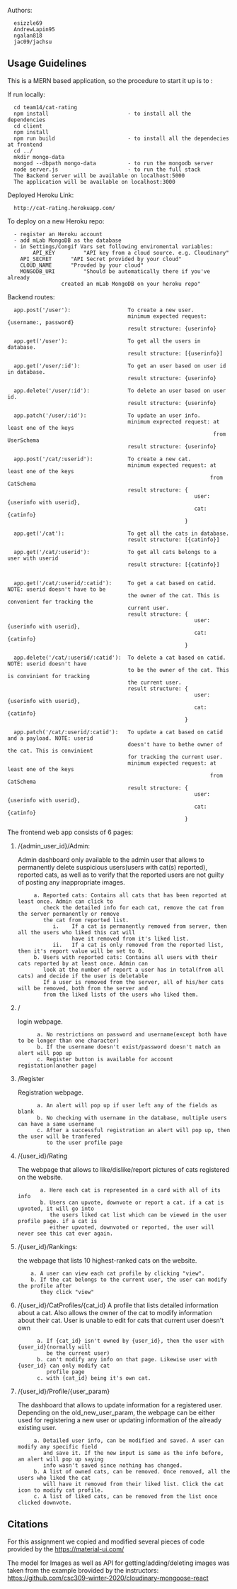 Authors:

	  esizzle69
	  AndrewLapin95      
	  ngalan818
	  jac09/jachsu
	  
## Usage Guidelines
This is a MERN based application, so the procedure to start it up is to :

If run locally:

      cd team14/cat-rating
      npm install                         - to install all the dependencies
      cd client
      npm install
      npm run build                       - to install all the dependecies at frontend
      cd ../
      mkdir mongo-data
      mongod --dbpath mongo-data          - to run the mongodb server
      node server.js                      - to run the full stack
      The Backend server will be available on localhost:5000
      The application will be available on localhost:3000

Deployed Heroku Link:
      
      http://cat-rating.herokuapp.com/

To deploy on a new Heroku repo:

      - register an Heroku account
      - add mLab MongoDB as the database
      - in Settings/Congif Vars set following enviromental variables:
      		API_KEY			"API key from a cloud source. e.g. Cloudinary"
		API_SECRET		"API Secret provided by your cloud"
		CLOUD_NAME		"Provded by your cloud"
		MONGODB_URI 		"Should be automatically there if you've already
					 created an mLab MongoDB on your heroku repo"
      
Backend routes:

      app.post('/user'):                  To create a new user. 
                                          minimum expected request: {username:, password} 
                                          result structure: {userinfo}
                                          
      app.get('/user'):                   To get all the users in database.
                                          result structure: [{userinfo}]
                                          
      app.get('/user/:id'):               To get an user based on user id in database.
                                          result structure: {userinfo}
                                          
      app.delete('/user/:id'):            To delete an user based on user id.
                                          result structure: {userinfo}
                                          
      app.patch('/user/:id'):             To update an user info.
                                          minimum exprected request: at least one of the keys
                                                                     from UserSchema
                                          result structure: {userinfo}
                                          
      app.post('/cat/:userid'):           To create a new cat. 
                                          minimum expected request: at least one of the keys
                                                                    from CatSchema
                                          result structure: {
                                                               user:{userinfo with userid}, 
                                                               cat: {catinfo}
                                                            }
                                                            
      app.get('/cat'):                    To get all the cats in database.
                                          result structure: [{catinfo}]
                                          
      app.get('/cat/:userid'):            To get all cats belongs to a user with userid
                                          result structure: [{catinfo}]
                                                           
                                                            
      app.get('/cat/:userid/:catid'):     To get a cat based on catid. NOTE: userid doesn't have to be
                                          the owner of the cat. This is convenient for tracking the
                                          current user.
                                          result structure: {
                                                               user:{userinfo with userid}, 
                                                               cat: {catinfo}
                                                            }
                                                            
      app.delete('/cat/:userid/:catid'):  To delete a cat based on catid. NOTE: userid doesn't have 
                                          to be the owner of the cat. This is convinient for tracking
                                          the current user.
                                          result structure: {
                                                               user:{userinfo with userid}, 
                                                               cat: {catinfo}
                                                            }
                                                            
      app.patch('/cat/:userid/:catid'):   To update a cat based on catid and a payload. NOTE: userid 
                                          doesn't have to bethe owner of the cat. This is convinient 
                                          for tracking the current user.
                                          minimum expected request: at least one of the keys
                                                                    from CatSchema
                                          result structure: {
                                                               user:{userinfo with userid}, 
                                                               cat: {catinfo}
                                                            }
                                                            
The frontend web app consists of 6 pages:
      
1. /{admin_user_id}/Admin:

      Admin dashboard only available to the admin user that allows to permanently delete suspicious
      users(users with cat(s) reported), reported cats, as well as to verify that the reported users
      are not guilty of posting any inappropriate images.  
        
            a. Reported cats: Contains all cats that has been reported at least once. Admin can click to 
               check the detailed info for each cat, remove the cat from the server permanently or remove 
               the cat from reported list.
                  i.    If a cat is permanently removed from server, then all the users who liked this cat will 
                        have it removed from it's liked list.
                  ii.   If a cat is only removed from the reported list, then it's report value will be set to 0.  
            b. Users with reported cats: Contains all users with their cats reported by at least once. Admin can 
               look at the number of report a user has in total(from all cats) and decide if the user is deletable
               If a user is removed from the server, all of his/her cats will be removed, both from the server and 
               from the liked lists of the users who liked them.
                  
2. /        

      login webpage.
      
             a. No restrictions on password and username(except both have to be longer than one character)
             b. If the username doesn't exist/password doesn't match an alert will pop up
             c. Register button is available for account registation(another page)
             
3. /Register 
            
      Registration webpage. 
      
             a. An alert will pop up if user left any of the fields as blank
             b. No checking with username in the database, multiple users can have a same username
             c. After a successful registration an alert will pop up, then the user will be tranfered
                to the user profile page

4. /{user_id}/Rating 

      The webpage that allows to like/dislike/report pictures of cats registered on the website.
      
              a. Here each cat is represented in a card with all of its info
              b. Users can upvote, downvote or report a cat. if a cat is upvoted, it will go into
                 the users liked cat list which can be viewed in the user profile page. if a cat is
                 either upvoted, downvoted or reported, the user will never see this cat ever again.
            
5. /{user_id}/Rankings: 

      the webpage that lists 10 highest-ranked cats on the website.
            
           a. A user can view each cat profile by clicking "view". 
           b. If the cat belongs to the current user, the user can modify the profile after 
              they click "view"


6. /{user_id}/CatProfiles/{cat_id} 
      A profile that lists detailed information about a cat. Also allows the owner of the cat to 
      modify information about their cat. User is unable to edit for cats that current user 
      doesn't own 

             a. If {cat_id} isn't owned by {user_id}, then the user with {user_id}(normally will 
                be the current user)
             b. can't modify any info on that page. Likewise user with {user_id} can only modify cat 
                profile page
             c. with {cat_id} being it's own cat.

7. /{user_id}/Profile/{user_param} 

      The dashboard that allows to update information for a registered user. Depending on the 
      old_new_user_param, the webpage can be either used for registering a new user or updating 
      information of the already existing user.
      
            a. Detailed user info, can be modified and saved. A user can modify any specific field
               and save it. If the new input is same as the info before, an alert will pop up saying
               info wasn't saved since nothing has changed.
            b. A list of owned cats, can be removed. Once removed, all the users who liked the cat
               will have it removed from their liked list. Click the cat icon to modify cat profile.
            c. A list of liked cats, can be removed from the list once clicked downvote.

## Citations

For this assignment we copied and modified several pieces of code provided by the https://material-ui.com/

The model for Images as well as API for getting/adding/deleting images was taken from the example brovided by the instructors: https://github.com/csc309-winter-2020/cloudinary-mongoose-react
